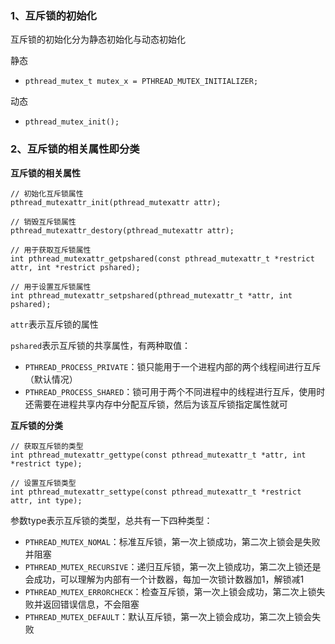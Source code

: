 ### 1、互斥锁的初始化

互斥锁的初始化分为静态初始化与动态初始化

静态

- `pthread_mutex_t mutex_x = PTHREAD_MUTEX_INITIALIZER; `

动态

- `pthread_mutex_init();`

### 2、互斥锁的相关属性即分类

**互斥锁的相关属性**

```
// 初始化互斥锁属性
pthread_mutexattr_init(pthread_mutexattr attr);

// 销毁互斥锁属性
pthread_mutexattr_destory(pthread_mutexattr attr);

// 用于获取互斥锁属性
int pthread_mutexattr_getpshared(const pthread_mutexattr_t *restrict attr, int *restrict pshared);

// 用于设置互斥锁属性
int pthread_mutexattr_setpshared(pthread_mutexattr_t *attr, int pshared);
```

`attr`表示互斥锁的属性

`pshared`表示互斥锁的共享属性，有两种取值：

- `PTHREAD_PROCESS_PRIVATE`：锁只能用于一个进程内部的两个线程间进行互斥（默认情况）
- `PTHREAD_PROCESS_SHARED`：锁可用于两个不同进程中的线程进行互斥，使用时还需要在进程共享内存中分配互斥锁，然后为该互斥锁指定属性就可

**互斥锁的分类**

```
// 获取互斥锁的类型
int pthread_mutexattr_gettype(const pthread_mutexattr_t *attr, int *restrict type);

// 设置互斥锁类型
int pthread_mutexattr_settype(const pthread_mutexattr_t *restrict attr, int type);
```

参数type表示互斥锁的类型，总共有一下四种类型：

- `PTHREAD_MUTEX_NOMAL`：标准互斥锁，第一次上锁成功，第二次上锁会是失败并阻塞
- `PTHREAD_MUTEX_RECURSIVE`：递归互斥锁，第一次上锁成功，第二次上锁还是会成功，可以理解为内部有一个计数器，每加一次锁计数器加1，解锁减1
- `PTHREAD_MUTEX_ERRORCHECK`：检查互斥锁，第一次上锁会成功，第二次上锁失败并返回错误信息，不会阻塞
- `PTHREAD_MUTEX_DEFAULT`：默认互斥锁，第一次上锁会成功，第二次上锁会失败

